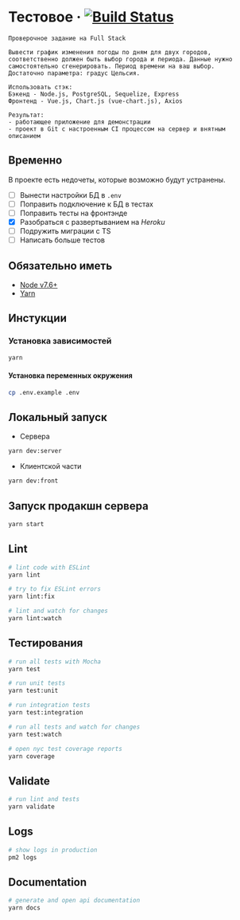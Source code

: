 # Тестовое &middot; [![Build Status](https://travis-ci.com/GTech1256/TestTaskFrontEnd-6.svg?branch=master)](https://travis-ci.com/GTech1256/TestTaskFrontEnd-6)



``` notepad
Проверочное задание на Full Stack

Вывести график изменения погоды по дням для двух городов, соответственно должен быть выбор города и периода. Данные нужно самостоятельно сгенерировать. Период времени на ваш выбор.
Достаточно параметра: градус Цельсия.

Использовать стэк:
Бэкенд - Node.js, PostgreSQL, Sequelize, Express
Фронтенд - Vue.js, Chart.js (vue-chart.js), Axios

Результат:
- работающее приложение для демонстрации
- проект в Git c настроенным CI процессом на сервер и внятным описанием

```

## Временно

В проекте есть недочеты, которые возможно будут устранены.
- [ ] Вынести настройки БД в `.env`
- [ ] Поправить подключение к БД в тестах
- [ ] Поправить тесты на фронтэнде
- [x] Разобраться с развертыванием на *Heroku*
- [ ] Подружить миграции с TS
- [ ] Написать больше тестов

## Обязательно иметь

- [Node v7.6+](https://nodejs.org/en/download/current/)
- [Yarn](https://yarnpkg.com/en/docs/install)

## Инстукции

### Установка зависимостей

```bash
yarn
```

#### Установка переменных окружения

```bash
cp .env.example .env
```

## Локальный запуск

- Сервера

```bash
yarn dev:server
```

- Клиентской части

```bash
yarn dev:front
```

## Запуск продакшн сервера

```bash
yarn start
```

## Lint

```bash
# lint code with ESLint
yarn lint

# try to fix ESLint errors
yarn lint:fix

# lint and watch for changes
yarn lint:watch
```

## Тестирования

```bash
# run all tests with Mocha
yarn test

# run unit tests
yarn test:unit

# run integration tests
yarn test:integration

# run all tests and watch for changes
yarn test:watch

# open nyc test coverage reports
yarn coverage
```

## Validate

```bash
# run lint and tests
yarn validate
```

## Logs

```bash
# show logs in production
pm2 logs
```

## Documentation

```bash
# generate and open api documentation
yarn docs
```
